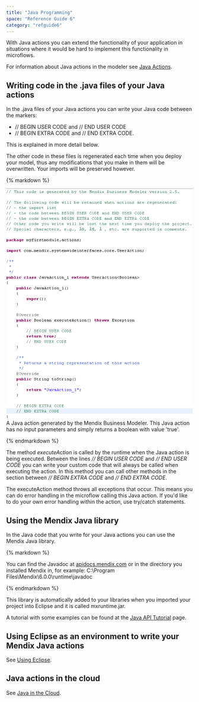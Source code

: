 ```yaml
---
title: "Java Programming"
space: "Reference Guide 6"
category: "refguide6"
---
```



With Java actions you can extend the functionality of your application in situations where it would be hard to implement this functionality in microflows.

For information about Java actions in the modeler see [Java Actions](Java+Actions).

## Writing code in the .java files of your Java actions

In the .java files of your Java actions you can write your Java code between the markers:

*   // BEGIN USER CODE and // END USER CODE
*   // BEGIN EXTRA CODE and // END EXTRA CODE.

This is explained in more detail below.

The other code in these files is regenerated each time when you deploy your model, thus any modifications that you make in them will be overwritten. Your imports will be preserved however.

<div class="alert alert-info">{% markdown %}

![](attachments/819203/917584.png)
A Java action generated by the Mendix Business Modeler. This Java action has no input parameters and simply returns a boolean with value 'true'.

{% endmarkdown %}</div>

The method _executeAction_ is called by the runtime when the Java action is being executed. Between the lines _// BEGIN USER CODE_ and _// END USER CODE_ you can write your custom code that will always be called when executing the action. In this method you can call other methods in the section between _// BEGIN EXTRA CODE_ and _// END EXTRA CODE_.

The executeAction method throws all exceptions that occur. This means you can do error handling in the microflow calling this Java action. If you'd like to do your own error handling within the action, use try/catch statements.

## Using the Mendix Java library

In the Java code that you write for your Java actions you can use the Mendix Java library.

<div class="alert alert-info">{% markdown %}

You can find the Javadoc at [apidocs.mendix.com](http://apidocs.mendix.com/6/runtime/) or in the directory you installed Mendix in, for example: C:\Program Files\Mendix\6.0.0\runtime\javadoc

{% endmarkdown %}</div>

This library is automatically added to your libraries when you imported your project into Eclipse and it is called mxruntime.jar.

A tutorial with some examples can be found at the [Java API Tutorial](/howto6/Java+API+Tutorial) page.

## Using Eclipse as an environment to write your Mendix Java actions

See [Using Eclipse](Using+Eclipse).

## Java actions in the cloud

See [Java in the Cloud](/mendixcloud/Java+in+the+Cloud).